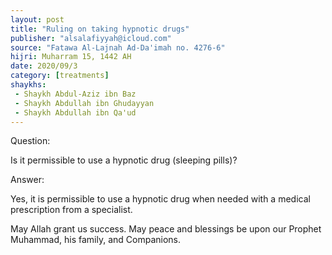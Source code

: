```yaml
---
layout: post
title: "Ruling on taking hypnotic drugs"
publisher: "alsalafiyyah@icloud.com"
source: "Fatawa Al-Lajnah Ad-Da'imah no. 4276-6"
hijri: Muharram 15, 1442 AH
date: 2020/09/3
category: [treatments]
shaykhs: 
 - Shaykh Abdul-Aziz ibn Baz
 - Shaykh Abdullah ibn Ghudayyan
 - Shaykh Abdullah ibn Qa'ud
---
```


Question:

Is it permissible to use a hypnotic drug (sleeping pills)? 

Answer:

Yes, it is permissible to use a hypnotic drug when needed with a medical prescription from a specialist.

May Allah grant us success. May peace and blessings be upon our Prophet Muhammad, his family, and Companions. 
